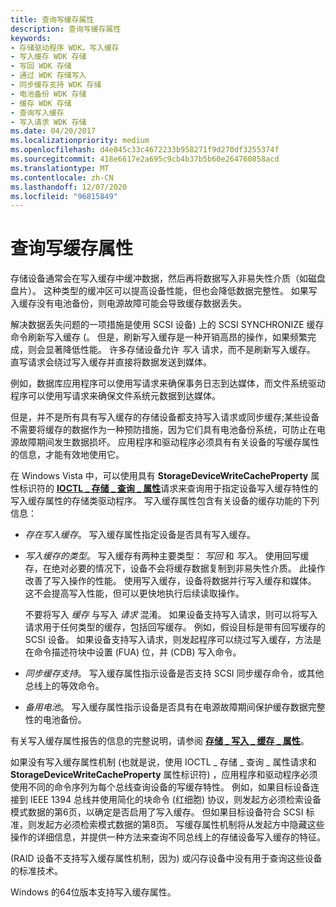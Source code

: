 ```yaml
---
title: 查询写缓存属性
description: 查询写缓存属性
keywords:
- 存储驱动程序 WDK，写入缓存
- 写入缓存 WDK 存储
- 写回 WDK 存储
- 通过 WDK 存储写入
- 同步缓存支持 WDK 存储
- 电池备份 WDK 存储
- 缓存 WDK 存储
- 查询写入缓存
- 写入请求 WDK 存储
ms.date: 04/20/2017
ms.localizationpriority: medium
ms.openlocfilehash: d4e845c33c4672233b958271f9d270df3255374f
ms.sourcegitcommit: 418e6617e2a695c9cb4b37b5b60e264760858acd
ms.translationtype: MT
ms.contentlocale: zh-CN
ms.lasthandoff: 12/07/2020
ms.locfileid: "96815849"
---
```

# <a name="querying-for-the-write-cache-property"></a>查询写缓存属性


存储设备通常会在写入缓存中缓冲数据，然后再将数据写入非易失性介质（如磁盘盘片）。 这种类型的缓冲区可以提高设备性能，但也会降低数据完整性。 如果写入缓存没有电池备份，则电源故障可能会导致缓存数据丢失。

解决数据丢失问题的一项措施是使用 SCSI 设备) 上的 SCSI SYNCHRONIZE 缓存命令刷新写入缓存 (。 但是，刷新写入缓存是一种开销高昂的操作，如果频繁完成，则会显著降低性能。 许多存储设备允许 *写入* 请求，而不是刷新写入缓存。 直写请求会绕过写入缓存并直接将数据发送到媒体。

例如，数据库应用程序可以使用写请求来确保事务日志到达媒体，而文件系统驱动程序可以使用写请求来确保文件系统元数据到达媒体。

但是，并不是所有具有写入缓存的存储设备都支持写入请求或同步缓存;某些设备不需要将缓存的数据作为一种预防措施，因为它们具有电池备份系统，可防止在电源故障期间发生数据损坏。 应用程序和驱动程序必须具有有关设备的写缓存属性的信息，才能有效地使用它。

在 Windows Vista 中，可以使用具有 **StorageDeviceWriteCacheProperty** 属性标识符的 [**IOCTL \_ 存储 \_ 查询 \_ 属性**](/windows-hardware/drivers/ddi/ntddstor/ni-ntddstor-ioctl_storage_query_property)请求来查询用于指定设备写入缓存特性的写入缓存属性的存储类驱动程序。 写入缓存属性包含有关设备的缓存功能的下列信息：

-   *存在写入缓存*。 写入缓存属性指定设备是否具有写入缓存。

-   *写入缓存的类型*。 写入缓存有两种主要类型： *写回* 和 *写入*。 使用回写缓存，在绝对必要的情况下，设备不会将缓存数据复制到非易失性介质。 此操作改善了写入操作的性能。 使用写入缓存，设备将数据并行写入缓存和媒体。 这不会提高写入性能，但可以更快地执行后续读取操作。

    不要将写入 *缓存* 与写入 *请求* 混淆。 如果设备支持写入请求，则可以将写入请求用于任何类型的缓存，包括回写缓存。 例如，假设目标是带有回写缓存的 SCSI 设备。 如果设备支持写入请求，则发起程序可以绕过写入缓存，方法是在命令描述符块中设置 (FUA) 位，并 (CDB) 写入命令。

-   *同步缓存支持*。 写入缓存属性指示设备是否支持 SCSI 同步缓存命令，或其他总线上的等效命令。

-   *备用电池*。 写入缓存属性指示设备是否具有在电源故障期间保护缓存数据完整性的电池备份。

有关写入缓存属性报告的信息的完整说明，请参阅 [**存储 \_ 写入 \_ 缓存 \_ 属性**](/windows-hardware/drivers/ddi/ntddstor/ns-ntddstor-_storage_write_cache_property)。

如果没有写入缓存属性机制 (也就是说，使用 IOCTL \_ 存储 \_ 查询 \_ 属性请求和 **StorageDeviceWriteCacheProperty** 属性标识符) ，应用程序和驱动程序必须使用不同的命令序列为每个总线查询设备的写缓存特性。 例如，如果目标设备连接到 IEEE 1394 总线并使用简化的块命令 (红细胞) 协议，则发起方必须检索设备模式数据的第6页，以确定是否启用了写入缓存。 但如果目标设备符合 SCSI 标准，则发起方必须检索模式数据的第8页。 写缓存属性机制将从发起方中隐藏这些操作的详细信息，并提供一种方法来查询不同总线上的存储设备写入缓存的特征。

 (RAID 设备不支持写入缓存属性机制，因为) 或闪存设备中没有用于查询这些设备的标准技术。

Windows 的64位版本支持写入缓存属性。

 

